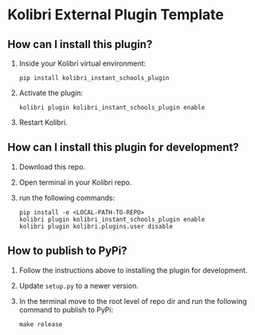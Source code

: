 
Kolibri External Plugin Template
=================================


How can I install this plugin?
------------------------------

1. Inside your Kolibri virtual environment:

    `pip install kolibri_instant_schools_plugin`

2. Activate the plugin:

    `kolibri plugin kolibri_instant_schools_plugin enable`

3. Restart Kolibri.

How can I install this plugin for development?
------------------------------

1. Download this repo.

2. Open terminal in your Kolibri repo.

3. run the following commands:

    ```
    pip install -e <LOCAL-PATH-TO-REPO>
    kolibri plugin kolibri_instant_schools_plugin enable
    kolibri plugin kolibri.plugins.user disable
    ```



How to publish to PyPi?
------------------------------

1. Follow the instructions above to installing the plugin for development.

2. Update `setup.py` to a newer version.

3. In the terminal move to the root level of repo dir and run the following command to publish to PyPi:

    `make release`

